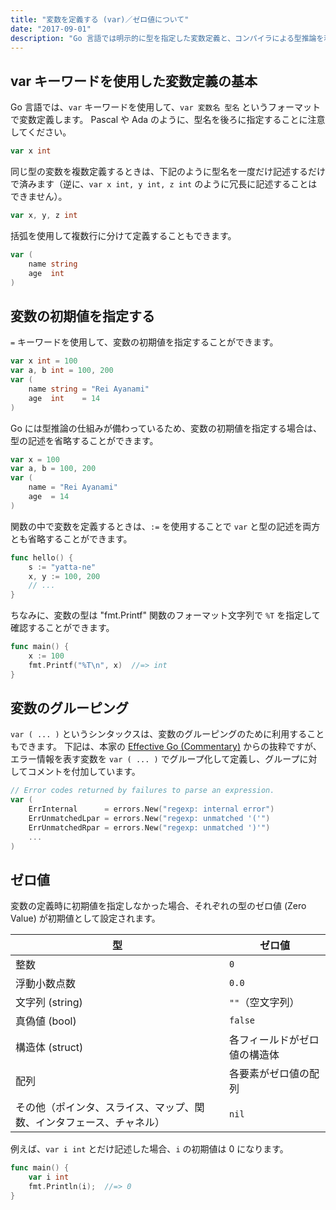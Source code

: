```yaml
---
title: "変数を定義する (var)／ゼロ値について"
date: "2017-09-01"
description: "Go 言語では明示的に型を指定した変数定義と、コンパイラによる型推論を利用した変数定義を行うことができます。"
---
```


var キーワードを使用した変数定義の基本
----

Go 言語では、`var` キーワードを使用して、`var 変数名 型名` というフォーマットで変数定義します。
Pascal や Ada のように、型名を後ろに指定することに注意してください。

~~~ go
var x int
~~~

同じ型の変数を複数定義するときは、下記のように型名を一度だけ記述するだけで済みます（逆に、`var x int, y int, z int` のように冗長に記述することはできません）。

~~~ go
var x, y, z int
~~~

括弧を使用して複数行に分けて定義することもできます。

~~~ go
var (
	name string
	age  int
)
~~~


変数の初期値を指定する
----

`=` キーワードを使用して、変数の初期値を指定することができます。

~~~ go
var x int = 100
var a, b int = 100, 200
var (
	name string = "Rei Ayanami"
	age  int    = 14
)
~~~

Go には型推論の仕組みが備わっているため、変数の初期値を指定する場合は、型の記述を省略することができます。

~~~ go
var x = 100
var a, b = 100, 200
var (
	name = "Rei Ayanami"
	age  = 14
)
~~~

関数の中で変数を定義するときは、`:=` を使用することで `var` と型の記述を両方とも省略することができます。

~~~ go
func hello() {
	s := "yatta-ne"
	x, y := 100, 200
	// ...
}
~~~

ちなみに、変数の型は "fmt.Printf" 関数のフォーマット文字列で `%T` を指定して確認することができます。

~~~ go
func main() {
	x := 100
	fmt.Printf("%T\n", x)  //=> int
}
~~~


変数のグルーピング
----

`var ( ... )` というシンタックスは、変数のグルーピングのために利用することもできます。
下記は、本家の [Effective Go (Commentary)](https://golang.org/doc/effective_go.html#commentary) からの抜粋ですが、エラー情報を表す変数を `var ( ... )` でグループ化して定義し、グループに対してコメントを付加しています。


~~~ go
// Error codes returned by failures to parse an expression.
var (
    ErrInternal      = errors.New("regexp: internal error")
    ErrUnmatchedLpar = errors.New("regexp: unmatched '('")
    ErrUnmatchedRpar = errors.New("regexp: unmatched ')'")
    ...
)
~~~


ゼロ値
----

変数の定義時に初期値を指定しなかった場合、それぞれの型のゼロ値 (Zero Value) が初期値として設定されます。

| 型 | ゼロ値 |
| ---- | ---- |
| 整数 | `0` |
| 浮動小数点数 | `0.0` |
| 文字列 (string) | `""`（空文字列） |
| 真偽値 (bool) | `false` |
| 構造体 (struct) | 各フィールドがゼロ値の構造体 |
| 配列 | 各要素がゼロ値の配列 |
| その他（ポインタ、スライス、マップ、関数、インタフェース、チャネル） | `nil` |

例えば、`var i int` とだけ記述した場合、`i` の初期値は 0 になります。

~~~ go
func main() {
	var i int
	fmt.Println(i);  //=> 0
}
~~~

